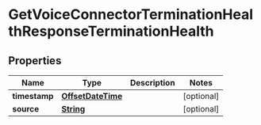 

# GetVoiceConnectorTerminationHealthResponseTerminationHealth


## Properties

| Name | Type | Description | Notes |
|------------ | ------------- | ------------- | -------------|
|**timestamp** | [**OffsetDateTime**](OffsetDateTime.md) |  |  [optional] |
|**source** | [**String**](String.md) |  |  [optional] |



